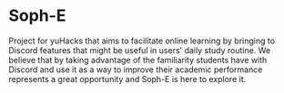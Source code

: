 # Soph-E

Project for yuHacks that aims to facilitate online learning by bringing to Discord features that might be useful in users' daily study routine. We believe that by taking advantage of the familiarity students have with Discord and use it as a way to improve their academic performance represents a great opportunity and Soph-E is here to explore it. 
